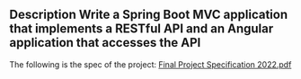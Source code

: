 ## Description Write a Spring Boot MVC application that implements a RESTful API and an Angular application that accesses the API

The following is the spec of the project: [Final Project Specification 2022.pdf](https://github.com/Keelan1996/Advanced_Data_Centric_Project/files/8996023/Final.Project.Specification.2022.pdf)
